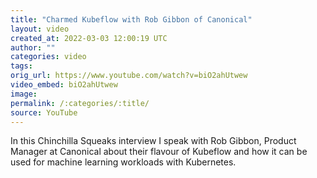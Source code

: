 ```yaml
---
title: "Charmed Kubeflow with Rob Gibbon of Canonical"
layout: video
created_at: 2022-03-03 12:00:19 UTC
author: ""
categories: video
tags: 
orig_url: https://www.youtube.com/watch?v=biO2ahUtwew
video_embed: biO2ahUtwew
image:
permalink: /:categories/:title/
source: YouTube
---
```

In this Chinchilla Squeaks interview I speak with Rob Gibbon, Product Manager at Canonical about their flavour of Kubeflow and how it can be used for machine learning workloads with Kubernetes.